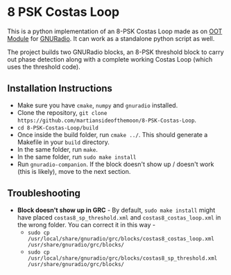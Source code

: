# 8 PSK Costas Loop

This is a python implementation of an 8-PSK Costas Loop made as on [OOT Module](https://gnuradio.org/redmine/projects/gnuradio/wiki/OutOfTreeModules) for [GNURadio](https://github.com/gnuradio/gnuradio). It can work as a standalone python script as well.

The project builds two GNURadio blocks, an 8-PSK threshold block to carry out phase detection along with a complete working Costas Loop (which uses the threshold code).

## Installation Instructions

* Make sure you have `cmake`, `numpy` and `gnuradio` installed.
* Clone the repository, `git clone https://github.com/martiansideofthemoon/8-PSK-Costas-Loop`.
* `cd 8-PSK-Costas-Loop/build`
* Once inside the build folder, run `cmake ../`. This should generate a Makefile in your `build` directory.
* In the same folder, run `make`.
* In the same folder, run `sudo make install`
* Run `gnuradio-companion`. If the block doesn't show up / doesn't work (this is likely), move to the next section.

## Troubleshooting

* **Block doesn't show up in GRC** - By default, `sudo make install` might have placed `costas8_sp_threshold.xml` and `costas8_costas_loop.xml` in the wrong folder. You can correct it in this way -
  * `sudo cp /usr/local/share/gnuradio/grc/blocks/costas8_costas_loop.xml /usr/share/gnuradio/grc/blocks/`
  * `sudo cp /usr/local/share/gnuradio/grc/blocks/costas8_sp_threshold.xml /usr/share/gnuradio/grc/blocks/`
